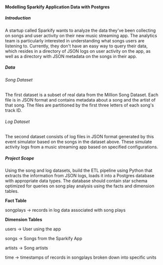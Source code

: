 #### Modelling Sparkify Application Data with Postgres

##### Introduction
A startup called Sparkify wants to analyze the data they've been collecting on songs and user activity on their new music streaming app. The analytics team is particularly interested in understanding what songs users are listening to. Currently, they don't have an easy way to query their data, which resides in a directory of JSON logs on user activity on the app, as well as a directory with JSON metadata on the songs in their app.

##### Data

###### Song Dataset
The first dataset is a subset of real data from the Million Song Dataset. Each file is in JSON format and contains metadata about a song and the artist of that song. The files are partitioned by the first three letters of each song's track ID.

###### Log Dataset
The second dataset consists of log files in JSON format generated by this event simulator based on the songs in the dataset above. These simulate activity logs from a music streaming app based on specified configurations.

##### Project Scope
Using the song and log datasets, build the ETL pipeline using Python that extracts the information from JSON logs, loads it into a Postgres database with appropriate data types. The database should contain star schema optimized for queries on song play analysis using the facts and dimension tables.

**Fact Table**

songplays -> records in log data associated with song plays

**Dimension Tables**

users -> User using the app

songs -> Songs from the Sparkify App

artists -> Song artists

time -> timestamps of records in songplays broken down into specific units

